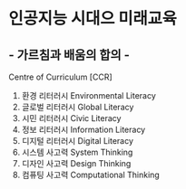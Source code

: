 # 인공지능 시대으 미래교육 

## - 가르침과 배움의 합의 -

Centre of Curriculum [CCR]
1. 환경 리터러시 Environmental Literacy
2. 글로벌 리터러시 Global Literacy
3. 시민 리터러시 Civic Literacy
4. 정보 리터러시 Information Literacy
5. 디지털 리터러시 Digital Literacy
6. 시스템 사고력 System Thinking
7. 디자인 사고력 Design Thinking
7. 컴퓨팅 사고력 Computational Thinking
